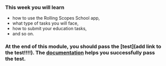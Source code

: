 ### This week you will learn 
* how to use the Rolling Scopes School app,
* what type of tasks you will face,  
* how to submit your education tasks, 
* and so on.  


### At the end of this module, you should pass the [test](add link to the test!!!!). The [documentation](https://docs.app.rs.school/#/) helps you successfully pass the test.

